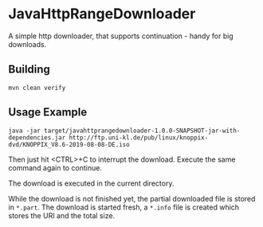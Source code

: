 # JavaHttpRangeDownloader

A simple http downloader, that supports continuation - handy for big downloads.

## Building

    mvn clean verify

## Usage Example

    java -jar target/javahttprangedownloader-1.0.0-SNAPSHOT-jar-with-dependencies.jar http://ftp.uni-kl.de/pub/linux/knoppix-dvd/KNOPPIX_V8.6-2019-08-08-DE.iso

Then just hit &lt;CTRL&gt;+C to interrupt the download. Execute the same command again to continue.

The download is executed in the current directory.

While the download is not finished yet, the partial downloaded file is stored in `*.part`. The download is started
fresh, a `*.info` file is created which stores the URI and the total size.
